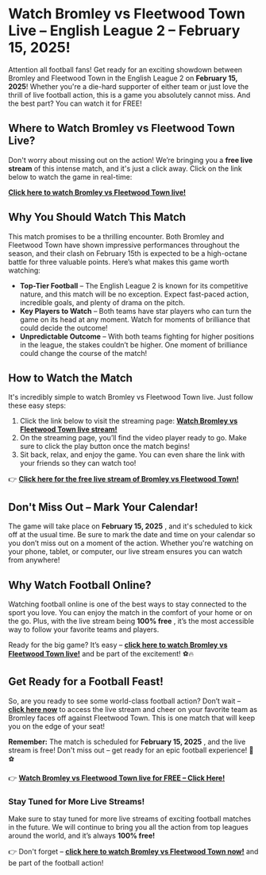 # Watch Bromley vs Fleetwood Town Live – English League 2 – February 15, 2025!

Attention all football fans! Get ready for an exciting showdown between Bromley and Fleetwood Town in the English League 2 on **February 15, 2025**! Whether you're a die-hard supporter of either team or just love the thrill of live football action, this is a game you absolutely cannot miss. And the best part? You can watch it for FREE!

## Where to Watch Bromley vs Fleetwood Town Live?

Don't worry about missing out on the action! We’re bringing you a **free live stream** of this intense match, and it's just a click away. Click on the link below to watch the game in real-time:

**[Click here to watch Bromley vs Fleetwood Town live!](https://tinyurl.com/livestreamfreeo?st=Bromley+vs+Fleetwood+Town&si=ghc)**

## Why You Should Watch This Match

This match promises to be a thrilling encounter. Both Bromley and Fleetwood Town have shown impressive performances throughout the season, and their clash on February 15th is expected to be a high-octane battle for three valuable points. Here’s what makes this game worth watching:

- **Top-Tier Football** – The English League 2 is known for its competitive nature, and this match will be no exception. Expect fast-paced action, incredible goals, and plenty of drama on the pitch.
- **Key Players to Watch** – Both teams have star players who can turn the game on its head at any moment. Watch for moments of brilliance that could decide the outcome!
- **Unpredictable Outcome** – With both teams fighting for higher positions in the league, the stakes couldn’t be higher. One moment of brilliance could change the course of the match!

## How to Watch the Match

It's incredibly simple to watch Bromley vs Fleetwood Town live. Just follow these easy steps:

1. Click the link below to visit the streaming page: **[Watch Bromley vs Fleetwood Town live stream!](https://tinyurl.com/livestreamfreeo?st=Bromley+vs+Fleetwood+Town&si=ghc)**
2. On the streaming page, you’ll find the video player ready to go. Make sure to click the play button once the match begins!
3. Sit back, relax, and enjoy the game. You can even share the link with your friends so they can watch too!

👉 **[Click here for the free live stream of Bromley vs Fleetwood Town!](https://tinyurl.com/livestreamfreeo?st=Bromley+vs+Fleetwood+Town&si=ghc)**

## Don't Miss Out – Mark Your Calendar!

The game will take place on **February 15, 2025** , and it's scheduled to kick off at the usual time. Be sure to mark the date and time on your calendar so you don’t miss out on a moment of the action. Whether you're watching on your phone, tablet, or computer, our live stream ensures you can watch from anywhere!

## Why Watch Football Online?

Watching football online is one of the best ways to stay connected to the sport you love. You can enjoy the match in the comfort of your home or on the go. Plus, with the live stream being **100% free** , it’s the most accessible way to follow your favorite teams and players.

Ready for the big game? It’s easy – **[click here to watch Bromley vs Fleetwood Town live!](https://tinyurl.com/livestreamfreeo?st=Bromley+vs+Fleetwood+Town&si=ghc)** and be part of the excitement! ⚽🔥

## Get Ready for a Football Feast!

So, are you ready to see some world-class football action? Don’t wait – **[click here now](https://tinyurl.com/livestreamfreeo?st=Bromley+vs+Fleetwood+Town&si=ghc)** to access the live stream and cheer on your favorite team as Bromley faces off against Fleetwood Town. This is one match that will keep you on the edge of your seat!

**Remember:** The match is scheduled for **February 15, 2025** , and the live stream is free! Don't miss out – get ready for an epic football experience! 🎉⚽

👉 **[Watch Bromley vs Fleetwood Town live for FREE – Click Here!](https://tinyurl.com/livestreamfreeo?st=Bromley+vs+Fleetwood+Town&si=ghc)**

### Stay Tuned for More Live Streams!

Make sure to stay tuned for more live streams of exciting football matches in the future. We will continue to bring you all the action from top leagues around the world, and it’s always **100% free!**

👉 Don't forget – **[click here to watch Bromley vs Fleetwood Town now!](https://tinyurl.com/livestreamfreeo?st=Bromley+vs+Fleetwood+Town&si=ghc)** and be part of the football action!
